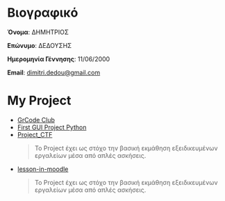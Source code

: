 # Βιογραφικό

**Όνομα**: ΔΗΜΗΤΡΙΟΣ

**Επώνυμο**: ΔΕΔΟΥΣΗΣ

**Ημερομηνία Γέννησης**: 11/06/2000

**Email**: dimitri.dedou@gmail.com

# **My Project**
- [GrCode Club](https://grcodeclub.gr/)
- [First GUI Project Python](https://github.com/Dimitris-Dedousis/first-GUI-Project-Python)
- [Project_CTF](https://github.com/Dimitris-Dedousis/Project_CTF)
  > Το Project έχει ως στόχο την βασική εκμάθηση εξειδικευμένων εργαλείων μέσα από απλές ασκήσεις. 
- [ lesson-in-moodle](https://github.com/Dimitris-Dedousis/lesson-in-moodle)
   > Το Project έχει ως στόχο την βασική εκμάθηση εξειδικευμένων εργαλείων μέσα από απλές ασκήσεις. 
